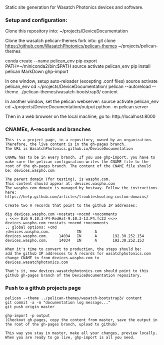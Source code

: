Static site generation for Wasatch Photonics devices and software.


### Setup and configuration:

Clone this repository into:
~/projects/DeviceDocumentation

Clone the wasatch pelican-themes fork into:
git clone https://github.com/WasatchPhotonics/pelican-themes ~/projects/pelican-themes

conda create --name pelican_env pip
export PATH=~/miniconda2/bin:$PATH
source activate pelican_env
pip install pelican MarkDown ghp-import

In one window, setup auto-reloader (excepting .conf files)
source activate pelican_env
cd ~/projects/DeviceDocumentation/
pelican --autoreload --theme ../pelican-themes/wasatch-bootstrap3/ content

In another window, set the pelican webserver:
source activate pelican_env
cd ~/projects/DeviceDocumentation/output
python -m pelican.server

Then in a web browser on the local machine, go to:
http://localhost:8000



### CNAMEs, A-records and branches

    This is a project page, in a repository, owned by an organization.
    Therefore, the live content is in the gh-pages branch.
    The URL is WasatchPhotonics.github.io/DeviceDocumentation

    CNAME has to be in every branch. If you use ghp-import, you have to
    make sure the pelican configuration writes the CNAME file to the
    root of the gh-pages branch. The content of the CNAME file should
    be: devices.waspho.com

    The parent domain (for testing), is waspho.com.
    This content should appear at: devices.waspho.com
    The waspho.com domain is managed by hostway. Follow the instructions
    here:
    https://help.github.com/articles/troubleshooting-custom-domains/

    Create two A records that point to the github IP addresses:

    dig devices.waspho.com +nostats +nocmd +nocomments
    ; <<>> DiG 9.10.3-P4-RedHat-9.10.3-13.P4.fc23 <<>>
    devices.waspho.com +nostats +nocmd +nocomments
    ;; global options: +cmd
    ;devices.waspho.com.            IN      A
    devices.waspho.com.     14034   IN      A       192.30.252.154
    devices.waspho.com.     14034   IN      A       192.30.252.153

    When it's time to convert to production, the steps should be:
    add the github IP addresses to A records for wasatchphotonics.com
    change CNAME to from devices.waspho.com to
    devices.wasatchphotonics.com

    That's it, now devices.wasatchphotonics.com should point to this
    github gh-pages branch of the DeviceDocumentation repository.


### Push to a github projects page

    pelican --theme ../pelican-themes/wasatch-bootstrap3/ content
    git commit -a -m "documentation log message..."
    git push origin master

    ghp-import -p output
    (Checkout gh-pages, copy the content from master, save the output in
    the root of the gh-pages branch, upload to github)

    This way you stay in master, make all your changes, preview locally.
    When you are ready to go live, ghp-import is all you need.

